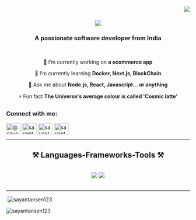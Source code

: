 <img align="right" src="https://komarev.com/ghpvc/?username=sayantansen123&label=Profile%20views&color=0e75b6&style=flat"  />

<h1 align="center">
    <img src="https://readme-typing-svg.herokuapp.com/?font=Righteous&size=35&center=true&vCenter=true&width=500&height=70&duration=4000&lines=Hi+There!+👋;+I'm+Sayantan+Sen!;" />
</h1>
<h3 align="center">A passionate software developer from India</h3>

<br/>

<div align="center">
 
 🔭 I’m currently working on **a ecommerce app**
 
 🌱 I’m currently learning **Docker, Next.js, BlockChain**

💬 Ask me about **Node.js, React, Javascript... or anything**

⚡ Fun fact **The Universe's average colour is called 'Cosmic latte'**

 </div>

<h3 align="left">Connect with me:</h3>
<div align="center">
<p align="left">
<a href="https://twitter.com/@sayantansen0709" target="blank"><img align="center" src="https://raw.githubusercontent.com/rahuldkjain/github-profile-readme-generator/master/src/images/icons/Social/twitter.svg" alt="@sayantansen0709" height="30" width="40" /></a>
<a href="https://linkedin.com/in/sayantan-sen-b53bba253" target="blank"><img align="center" src="https://raw.githubusercontent.com/rahuldkjain/github-profile-readme-generator/master/src/images/icons/Social/linked-in-alt.svg" alt="sayantan sen" height="30" width="40" /></a>
<a href="https://instagram.com/sayantan0709" target="blank"><img align="center" src="https://raw.githubusercontent.com/rahuldkjain/github-profile-readme-generator/master/src/images/icons/Social/instagram.svg" alt="sayantan0709" height="30" width="40" /></a>
<a href="https://www.leetcode.com/sayantansen0709" target="blank"><img align="center" src="https://raw.githubusercontent.com/rahuldkjain/github-profile-readme-generator/master/src/images/icons/Social/leet-code.svg" alt="sayantansen0709" height="30" width="40" /></a>
</p>
</div>

 <hr/>
 
<h2 align="center">⚒️ Languages-Frameworks-Tools ⚒️</h2>
<br/>
<div align="center">
    <img src="https://skillicons.dev/icons?i=react,bootstrap,html,css,vscode,github,tailwind,git,java" />
    <img src="https://skillicons.dev/icons?i=nodejs,python,javascript,express,firebase,mongodb,c,nextjs,mysql,flask,flutter,docker" /><br>
</div>

<br/>
 <hr/>
 


<p>&nbsp;<img align="center" src="https://github-readme-stats.vercel.app/api?username=sayantansen123&show_icons=true&locale=en" alt="sayantansen123" /></p>

<p><img align="center" src="https://github-readme-streak-stats.herokuapp.com/?user=sayantansen123&" alt="sayantansen123" /></p>
